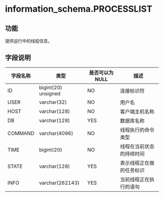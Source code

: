 information_schema.PROCESSLIST 
===================================================



功能 
-----------

提供运行中的线程信息。

字段说明 
-------------



| **字段名称** |       **类型**        | **是否可以为 NULL** |    **描述**    |
|----------|---------------------|----------------|--------------|
| ID       | bigint(20) unsigned | NO             | 连接标识符        |
| USER     | varchar(32)         | NO             | 用户名          |
| HOST     | varchar(128)        | NO             | 客户端主机名称      |
| DB       | varchar(128)        | YES            | 数据库名称        |
| COMMAND  | varchar(4096)       | NO             | 线程执行的命令类型    |
| TIME     | bigint(20)          | NO             | 线程在当前状态的持续时间 |
| STATE    | varchar(128)        | YES            | 表示线程正在做的任务标识 |
| INFO     | varchar(262143)     | YES            | 当前线程正在执行的语句  |


